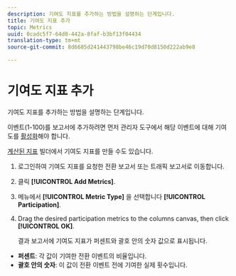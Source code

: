 ```yaml
---
description: 기여도 지표를 추가하는 방법을 설명하는 단계입니다.
title: 기여도 지표 추가
topic: Metrics
uuid: 0cadc5f7-64d0-442a-8faf-b3bf13f04434
translation-type: tm+mt
source-git-commit: 8d6685d241443798be46c19d70d8150d222ab9e8

---
```



# 기여도 지표 추가

기여도 지표를 추가하는 방법을 설명하는 단계입니다.

이벤트(1-100)를 보고서에 추가하려면 먼저 관리자 도구에서 해당 이벤트에 대해 기여도를 [활성화](/help/components/c-variables/c-metrics/metrics-participation.md)해야 합니다.

[계산된 지표](https://docs.adobe.com/content/help/en/analytics/components/calculated-metrics/calcmetric-workflow/participation-metric.html) 빌더에서 기여도 지표를 만들 수도 있습니다.

1. 로그인하여 기여도 지표를 요청한 전환 보고서 또는 트래픽 보고서로 이동합니다.
1. 클릭 **[!UICONTROL Add Metrics]**.
1. 메뉴에서 **[!UICONTROL Metric Type]** 을 선택합니다 **[!UICONTROL Participation]**.
1. Drag the desired participation metrics to the columns canvas, then click **[!UICONTROL OK]**.

   결과 보고서에 기여도 지표가 퍼센트와 괄호 안의 숫자 값으로 표시됩니다.

* **퍼센트**: 각 값이 기여한 전환 이벤트의 비율입니다.
* **괄호 안의 숫자**: 이 값이 전환 이벤트 전에 기여한 실제 횟수입니다.

